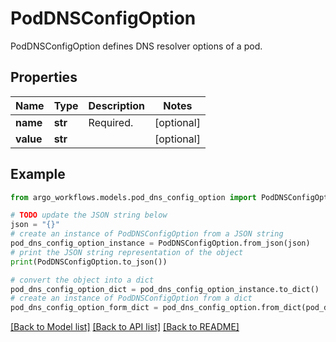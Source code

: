 # PodDNSConfigOption

PodDNSConfigOption defines DNS resolver options of a pod.

## Properties

Name | Type | Description | Notes
------------ | ------------- | ------------- | -------------
**name** | **str** | Required. | [optional] 
**value** | **str** |  | [optional] 

## Example

```python
from argo_workflows.models.pod_dns_config_option import PodDNSConfigOption

# TODO update the JSON string below
json = "{}"
# create an instance of PodDNSConfigOption from a JSON string
pod_dns_config_option_instance = PodDNSConfigOption.from_json(json)
# print the JSON string representation of the object
print(PodDNSConfigOption.to_json())

# convert the object into a dict
pod_dns_config_option_dict = pod_dns_config_option_instance.to_dict()
# create an instance of PodDNSConfigOption from a dict
pod_dns_config_option_form_dict = pod_dns_config_option.from_dict(pod_dns_config_option_dict)
```
[[Back to Model list]](../README.md#documentation-for-models) [[Back to API list]](../README.md#documentation-for-api-endpoints) [[Back to README]](../README.md)


